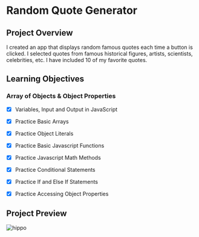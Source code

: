 # Random Quote Generator

## Project Overview
I created an app that displays random famous quotes each time a button is clicked. I selected quotes from famous historical figures, artists, scientists, celebrities, etc. I have included 10 of my favorite quotes. 

## Learning Objectives

### Array of Objects & Object Properties

* [x] Variables, Input and Output in JavaScript
* [x] Practice Basic Arrays
* [x] Practice Object Literals
* [x] Practice Basic Javascript Functions
* [x] Practice Javascript Math Methods
* [x] Practice Conditional Statements
* [x] Practice If and Else If Statements
* [x] Practice Accessing Object Properties




## Project Preview  


![hippo](https://media.giphy.com/media/KE0ftVImVTZfKTcWRd/giphy.gif)


